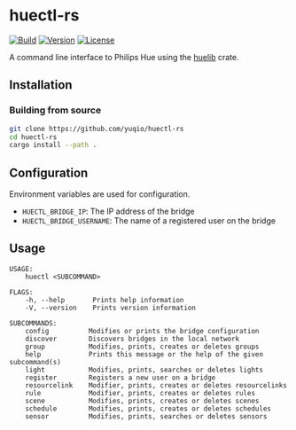 # huectl-rs

[![Build](https://img.shields.io/github/workflow/status/yuqio/huectl-rs/CI)](https://github.com/yuqio/huectl-rs/actions)
[![Version](https://img.shields.io/github/v/release/yuqio/huectl-rs?color=orange)](https://github.com/yuqio/huectl-rs/releases)
[![License](https://img.shields.io/github/license/yuqio/huectl-rs?color=yellow)](https://github.com/yuqio/huectl-rs/blob/master/LICENSE)

A command line interface to Philips Hue using the [huelib](https://github.com/yuqio/huelib-rs) crate.

## Installation

### Building from source

```sh
git clone https://github.com/yuqio/huectl-rs
cd huectl-rs
cargo install --path .
```

## Configuration

Environment variables are used for configuration.

- `HUECTL_BRIDGE_IP`: The IP address of the bridge
- `HUECTL_BRIDGE_USERNAME`: The name of a registered user on the bridge

## Usage

```
USAGE:
    huectl <SUBCOMMAND>

FLAGS:
    -h, --help       Prints help information
    -V, --version    Prints version information

SUBCOMMANDS:
    config          Modifies or prints the bridge configuration
    discover        Discovers bridges in the local network
    group           Modifies, prints, creates or deletes groups
    help            Prints this message or the help of the given subcommand(s)
    light           Modifies, prints, searches or deletes lights
    register        Registers a new user on a bridge
    resourcelink    Modifier, prints, creates or deletes resourcelinks
    rule            Modifier, prints, creates or deletes rules
    scene           Modifies, prints, creates or deletes scenes
    schedule        Modifies, prints, creates or deletes schedules
    sensor          Modifies, prints, searches or deletes sensors
```
